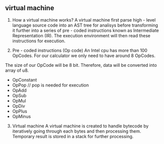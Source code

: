 ## virtual machine
1. How a virtual machine works?
A virtual machine first parse high - level language source code into an AST tree for analisys before transforming it further into a series of pre - coded instructions known as Intermediate Representation (IR). The execution environment will then read these instructions for execution.

2. Pre - coded instructions (Op code)
An Intel cpu has more than 100 OpCodes. For our calculator we only need to have around 8 OpCodes.

The size of our OpCode will be 8 bit. Therefore, data will be converted into array of u8.

* OpConstant
* OpPop         // pop is needed for execution
* OpAdd
* OpSub
* OpMul
* OpDiv
* OpPlus
* OpMinus

3. Virtual machine
A virtual machine is created to handle bytecode by iteratively going through each bytes and then processing them. Temporary result is stored in a stack for further processing.